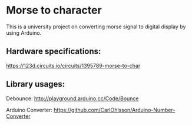 # Morse to character

This is a university project on converting morse signal to digital display by using Arduino.


Hardware specifications:
-------------------------

  https://123d.circuits.io/circuits/1395789-morse-to-char


Library usages:
-------------------------
  Debounce: http://playground.arduino.cc/Code/Bounce

  Arduino Converter: https://github.com/CarlOhlsson/Arduino-Number-Converter

